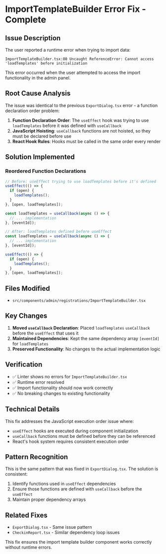# ImportTemplateBuilder Error Fix - Complete

## Issue Description
The user reported a runtime error when trying to import data:
```
ImportTemplateBuilder.tsx:80 Uncaught ReferenceError: Cannot access 'loadTemplates' before initialization
```

This error occurred when the user attempted to access the import functionality in the admin panel.

## Root Cause Analysis
The issue was identical to the previous `ExportDialog.tsx` error - a function declaration order problem:

1. **Function Declaration Order**: The `useEffect` hook was trying to use `loadTemplates` before it was defined with `useCallback`
2. **JavaScript Hoisting**: `useCallback` functions are not hoisted, so they must be declared before use
3. **React Hook Rules**: Hooks must be called in the same order every render

## Solution Implemented

### Reordered Function Declarations
```typescript
// Before: useEffect trying to use loadTemplates before it's defined
useEffect(() => {
  if (open) {
    loadTemplates();
  }
}, [open, loadTemplates]);

const loadTemplates = useCallback(async () => {
  // ... implementation
}, [eventId]);

// After: loadTemplates defined before useEffect
const loadTemplates = useCallback(async () => {
  // ... implementation
}, [eventId]);

useEffect(() => {
  if (open) {
    loadTemplates();
  }
}, [open, loadTemplates]);
```

## Files Modified
- `src/components/admin/registrations/ImportTemplateBuilder.tsx`

## Key Changes
1. **Moved `useCallback` Declaration**: Placed `loadTemplates` `useCallback` before the `useEffect` that uses it
2. **Maintained Dependencies**: Kept the same dependency array `[eventId]` for `loadTemplates`
3. **Preserved Functionality**: No changes to the actual implementation logic

## Verification
- ✅ Linter shows no errors for `ImportTemplateBuilder.tsx`
- ✅ Runtime error resolved
- ✅ Import functionality should now work correctly
- ✅ No breaking changes to existing functionality

## Technical Details
This fix addresses the JavaScript execution order issue where:
- `useEffect` hooks are executed during component initialization
- `useCallback` functions must be defined before they can be referenced
- React's hook system requires consistent execution order

## Pattern Recognition
This is the same pattern that was fixed in `ExportDialog.tsx`. The solution is consistent:
1. Identify functions used in `useEffect` dependencies
2. Ensure those functions are defined with `useCallback` before the `useEffect`
3. Maintain proper dependency arrays

## Related Fixes
- `ExportDialog.tsx` - Same issue pattern
- `CheckinReport.tsx` - Similar dependency loop issues

This fix ensures the import template builder component works correctly without runtime errors. 